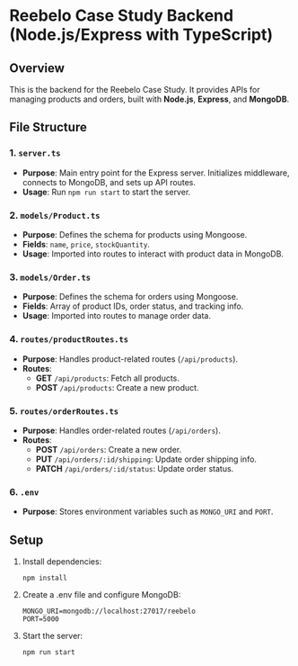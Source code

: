 # Reebelo Case Study Backend (Node.js/Express with TypeScript)

## Overview

This is the backend for the Reebelo Case Study. It provides APIs for managing products and orders, built with **Node.js**, **Express**, and **MongoDB**.

## File Structure

### 1. `server.ts`

- **Purpose**: Main entry point for the Express server. Initializes middleware, connects to MongoDB, and sets up API routes.
- **Usage**: Run `npm run start` to start the server.

### 2. `models/Product.ts`

- **Purpose**: Defines the schema for products using Mongoose.
- **Fields**: `name`, `price`, `stockQuantity`.
- **Usage**: Imported into routes to interact with product data in MongoDB.

### 3. `models/Order.ts`

- **Purpose**: Defines the schema for orders using Mongoose.
- **Fields**: Array of product IDs, order status, and tracking info.
- **Usage**: Imported into routes to manage order data.

### 4. `routes/productRoutes.ts`

- **Purpose**: Handles product-related routes (`/api/products`).
- **Routes**:
  - **GET** `/api/products`: Fetch all products.
  - **POST** `/api/products`: Create a new product.

### 5. `routes/orderRoutes.ts`

- **Purpose**: Handles order-related routes (`/api/orders`).
- **Routes**:
  - **POST** `/api/orders`: Create a new order.
  - **PUT** `/api/orders/:id/shipping`: Update order shipping info.
  - **PATCH** `/api/orders/:id/status`: Update order status.

### 6. `.env`

- **Purpose**: Stores environment variables such as `MONGO_URI` and `PORT`.

## Setup

1. Install dependencies:

   ```
   npm install
   ```

2. Create a .env file and configure MongoDB:

   ```
   MONGO_URI=mongodb://localhost:27017/reebelo
   PORT=5000
   ```

3. Start the server:
   ```
   npm run start
   ```
